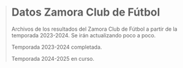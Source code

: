 > # Datos Zamora Club de Fútbol
>
> Archivos de los resultados del Zamora Club de Fútbol a partir de la temporada 2023-2024. Se irán actualizando poco a poco.
>
> Temporada 2023-2024 completada.
>
> Temporada 2024-2025 en curso.
